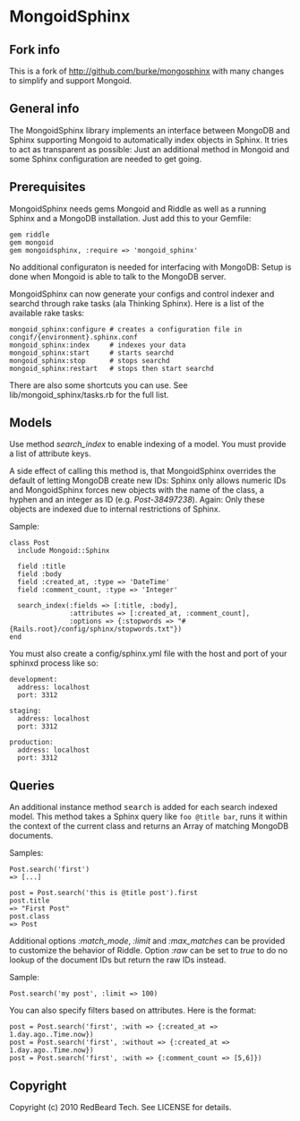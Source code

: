 # MongoidSphinx

## Fork info

This is a fork of http://github.com/burke/mongosphinx with many changes to simplify and support Mongoid.

## General info

The MongoidSphinx library implements an interface between MongoDB and Sphinx 
supporting Mongoid to automatically index objects in Sphinx. It tries to
act as transparent as possible: Just an additional method in Mongoid
and some Sphinx configuration are needed to get going.

## Prerequisites

MongoidSphinx needs gems Mongoid and Riddle as well as a running Sphinx
and a MongoDB installation. Just add this to your Gemfile:

    gem riddle
    gem mongoid
    gem mongoidsphinx, :require => 'mongoid_sphinx'

No additional configuraton is needed for interfacing with MongoDB: Setup is
done when Mongoid is able to talk to the MongoDB server.

MongoidSphinx can now generate your configs and control indexer and searchd through rake 
tasks (ala Thinking Sphinx). Here is a list of the available rake tasks:

    mongoid_sphinx:configure # creates a configuration file in congif/{environment}.sphinx.conf
    mongoid_sphinx:index     # indexes your data
    mongoid_sphinx:start     # starts searchd
    mongoid_sphinx:stop      # stops searchd
    mongoid_sphinx:restart   # stops then start searchd
    
There are also some shortcuts you can use. See lib/mongoid_sphinx/tasks.rb for the full list.

## Models

Use method _search_index_ to enable indexing of a model. You must provide a list of
attribute keys.

A side effect of calling this method is, that MongoidSphinx overrides the
default of letting MongoDB create new IDs: Sphinx only allows numeric IDs and
MongoidSphinx forces new objects with the name of the class, a hyphen and an
integer as ID (e.g. _Post-38497238_). Again: Only these objects are
indexed due to internal restrictions of Sphinx.

Sample:

    class Post
      include Mongoid::Sphinx

      field :title
      field :body
      field :created_at, :type => 'DateTime'
      field :comment_count, :type => 'Integer'

      search_index(:fields => [:title, :body], 
                   :attributes => [:created_at, :comment_count],
                   :options => {:stopwords => "#{Rails.root}/config/sphinx/stopwords.txt"})
    end

You must also create a config/sphinx.yml file with the host and port of your sphinxd process like so:

    development:
      address: localhost
      port: 3312
      
    staging:
      address: localhost
      port: 3312
      
    production:
      address: localhost
      port: 3312

## Queries

An additional instance method <tt>search</tt> is added for each
search indexed model. This method takes a Sphinx query like
`foo @title bar`, runs it within the context of the current class and returns
an Array of matching MongoDB documents.

Samples:

    Post.search('first')
    => [...]
    
    post = Post.search('this is @title post').first
    post.title
    => "First Post"
    post.class
    => Post

Additional options _:match_mode_, _:limit_ and
_:max_matches_ can be provided to customize the behavior of Riddle.
Option _:raw_ can be set to _true_ to do no lookup of the
document IDs but return the raw IDs instead.

Sample:

    Post.search('my post', :limit => 100)
    
You can also specify filters based on attributes. Here is the format:

    post = Post.search('first', :with => {:created_at => 1.day.ago..Time.now})
    post = Post.search('first', :without => {:created_at => 1.day.ago..Time.now})
    post = Post.search('first', :with => {:comment_count => [5,6]})

## Copyright

Copyright (c) 2010 RedBeard Tech. See LICENSE for details.
